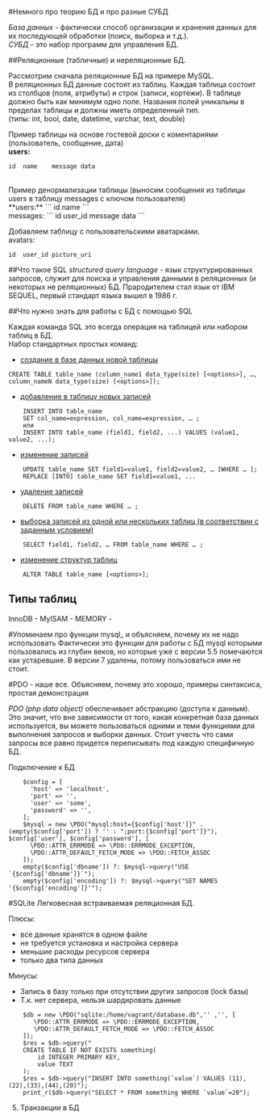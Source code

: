 #Немного про теорию БД и про разные СУБД

*База данных* -  фактически способ организации и хранения данных для их последующей обработки (поиск, выборка и т.д.). <br/>
*СУБД* -  это набор программ для управления БД.<br/>

##Реляционные (табличные) и нереляционные БД.

Рассмотрим сначала реляционные БД на примере MySQL.<br/>
В реляционных БД данные состоят из таблиц. Каждая таблица состоит из столбцов (поля, атрибуты) и строк (записи, кортежи). 
В таблице должно быть как минимум одно поле. Названия полей уникальны в пределах таблицы и должны иметь определенный тип.<br/>
(типы: int, bool, date, datetime, varchar, text, double)<br/>

Пример таблицы на основе гостевой доски с коментариями (пользователь, сообщение, дата)<br/>
**users:**
```
id	name	message	data
```
<br/>
Пример денормализации таблицы (выносим сообщения из таблицы users в таблицу messages с ключом пользователя)<br/>
**users:**
```
id	name
```
<br/>
messages:
```
id	user_id	message	data
```
<br/>

Добавляем таблицу с пользовательскими аватарками.<br/>
avatars:
```
id	user_id	picture_uri
```

##Что такое SQL
*structured query language* - язык структурированных запросов, служит для поиска и управления данными в реляционных (и некоторых не реляционных) БД. Прародителем стал язык от IBM SEQUEL, первый стандарт языка вышел в 1986 г.

##Что нужно знать для работы с БД с помощью SQL

Каждая команда SQL это всегда операция на таблицей или набором таблиц в БД.<br/>
Набор стандартных простых команд:

* [создание в базе данных новой таблицы](http://www.w3schools.com/sql/sql_create_table.asp)  
```
CREATE TABLE table_name (column_name1 data_type(size) [<options>], …, column_nameN data_type(size) [<options>]);
```
* [добавление в таблицу новых записей](http://www.mysql.ru/docs/man/INSERT_SELECT.html)<br/>
```
    INSERT INTO table_name
    SET col_name=expression, col_name=expression, … ;
    или
    INSERT INTO table_name (field1, field2, ...) VALUES (value1, value2, ...);
```
* [изменение записей](http://www.mysql.ru/docs/man/UPDATE.html)<br/>
```
    UPDATE table_name SET field1=value1, field2=value2, … [WHERE … ];
    REPLACE [INTO] table_name SET field1=value1, ...
```
* [удаление записей](http://www.mysql.ru/docs/man/DELETE.html)<br/>
```
    DELETE FROM table_name WHERE … ;
```
* [выборка записей из одной или нескольких таблиц (в соответствии с заданным условием)](http://www.mysql.ru/docs/man/SELECT.html)<br/>
```
    SELECT field1, field2, … FROM table_name WHERE … ;
```
* [изменение структур таблиц](http://www.mysql.ru/docs/man/ALTER_TABLE.html)<br/>
```
    ALTER TABLE table_name [<options>];
```

## Типы таблиц
InnoDB -
MyISAM -
MEMORY -

#Упоминаем про функции mysql_ и объясняем, почему их не надо использовать
Фактически это функции для работы с БД mysql которыми пользовались из глубин веков, но которые уже с версии 5.5 помечаются как устаревшие. В версии 7 удалены, потому пользоваться ими не стоит.

#PDO - наше все. Объясняем, почему это хорошо, примеры синтаксиса, простая демонстрация

*PDO (php data object)* обеспечивает абстракцию (доступа к данным). Это значит, что вне зависимости от того, какая конкретная база данных используется, 
вы можете пользоваться одними и теми функциями для выполнения запросов и выборки данных. 
Стоит учесть что сами запросы все равно придется переписывать под каждую специфичную БД.<br/>

Подключение к БД<br/>
```
    $config = [
      'host' => 'localhost',
      'port' => '',
      'user' => 'some',
      'password' => '',
    ];
    $mysql = new \PDO("mysql:host={$config['host']}" . (empty($config['port']) ? '' : ";port:{$config['port']}"), $config['user'], $config['password'], [
      \PDO::ATTR_ERRMODE => \PDO::ERRMODE_EXCEPTION,
      \PDO::ATTR_DEFAULT_FETCH_MODE => \PDO::FETCH_ASSOC
    ]);
    empty($config['dbname']) ?: $mysql->query("USE `{$config['dbname']}`");
    empty($config['encoding']) ?: $mysql->query("SET NAMES '{$config['encoding']}'");
```

#SQLite
Легковесная встраиваемая реляционная БД.

Плюсы:

* все данные хранятся в одном файле
* не требуется установка и настройка сервера
* меньшие расходы ресурсов сервера
* только два типа данных

Минусы:

* Запись в базу только при отсутствии других запросов (lock базы)
* Т.к. нет сервера, нельзя шардировать данные

```
    $db = new \PDO("sqlite:/home/vagrant/database.db",'' ,'', [
       \PDO::ATTR_ERRMODE => \PDO::ERRMODE_EXCEPTION,
       \PDO::ATTR_DEFAULT_FETCH_MODE => \PDO::FETCH_ASSOC
    ]);
    $res = $db->query("
    CREATE TABLE IF NOT EXISTS something(
        id INTEGER PRIMARY KEY,
        value TEXT
    );
    $res = $db->query("INSERT INTO something(`value`) VALUES (11),(22),(33),(44),(20)");
    print_r($db->query("SELECT * FROM something WHERE `value`=20");
```

5. Транзакции в БД

